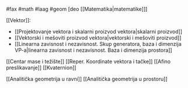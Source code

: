 #fax #math #laag #geom [deo [[Matematika|matematike]]]
$\:$

[[Vektor]]:
- [[Projektovanje vektora i skalarni proizvod vektora|skalarni proizvod]]
- [[Vektorski i mešoviti proizvod vektora|vektorski i mešoviti proizvod]]
- [[Linearna zavisnost i nezavisnost. Skup generatora, baza i dimenzija VP-a|linearna zavisnost i nezavisnost. Baza i dimenzija prostora]]

[[Centar mase i težište]]
[[Reper. Koordinate vektora i tačke]]
[[Afino preslikavanje]]
[[Kvaternion]]

[[Analitička geometrija u ravni]]
[[Analitička geometrija u prostoru]]